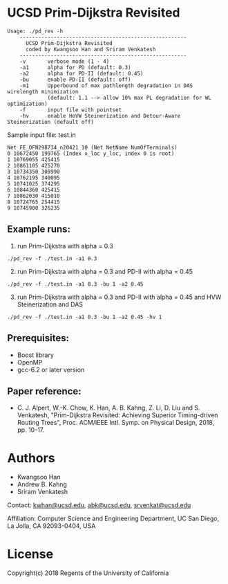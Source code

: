# UCSD Prim-Dijkstra Revisited

``` shell
Usage: ./pd_rev -h
    ------------------------------------------------------
      UCSD Prim-Dijkstra Revisited
      coded by Kwangsoo Han and Sriram Venkatesh
    ------------------------------------------------------
    -v       verbose mode (1 - 4)
    -a1      alpha for PD (default: 0.3)
    -a2      alpha for PD-II (default: 0.45)
    -bu      enable PD-II (default: off)
    -m1      Upperbound of max pathlength degradation in DAS wirelength minimization
             (default: 1.1 --> allow 10% max PL degradation for WL optimization)
    -f       input file with pointset
    -hv      enable HoVW Steinerization and Detour-Aware Steinerization (default off)
```

Sample input file: test.in

``` text
Net FE_OFN298734_n20421 10 (Net NetName NumOfTerminals)
0 10672450 199765 (Index x_loc y_loc, index 0 is root)
1 10769055 425415
2 10861105 425270
3 10734350 308990
4 10762195 340095
5 10741025 374295
6 10844360 425415
7 10862030 415010
8 10724765 254415
9 10745900 326235
```

## Example runs:
1. run Prim-Dijkstra with alpha = 0.3
``` shell
./pd_rev -f ./test.in -a1 0.3
```

2. run Prim-Dijkstra with alpha = 0.3 and PD-II with alpha = 0.45
``` shell
./pd_rev -f ./test.in -a1 0.3 -bu 1 -a2 0.45
```

3. run Prim-Dijkstra with alpha = 0.3 and PD-II with alpha = 0.45 and HVW Steinerization and DAS
``` shell
./pd_rev -f ./test.in -a1 0.3 -bu 1 -a2 0.45 -hv 1
```

## Prerequisites:
- Boost library
- OpenMP
- gcc-6.2 or later version

## Paper reference:
- C. J. Alpert, W.-K. Chow, K. Han, A. B. Kahng, Z. Li, D. Liu and S. Venkatesh, "Prim-Dijkstra Revisited: Achieving Superior Timing-driven Routing Trees", Proc. ACM/IEEE Intl. Symp. on Physical Design, 2018, pp. 10-17.


# Authors

- Kwangsoo Han
- Andrew B. Kahng
- Sriram Venkatesh

Contact: kwhan@ucsd.edu, abk@ucsd.edu, srvenkat@ucsd.edu

Affiliation: Computer Science and Engineering Department, UC San Diego,
             La Jolla, CA 92093-0404, USA

# License

Copyright(c) 2018 Regents of the University of California
